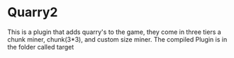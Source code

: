 # Quarry2
This is a plugin that adds quarry's to the game, they come in three tiers a chunk miner, chunk(3*3), and custom size miner.
The compiled Plugin is in the folder called target
